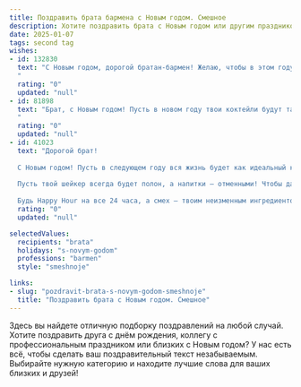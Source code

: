 ```yaml
---
title: Поздравить брата бармена с Новым годом. Смешное
description: Хотите поздравить брата с Новым годом или другим праздником? Наш ИИ создаст незабываемое поздравление, а вы обязательно выделитесь среди других.  
date: 2025-01-07
tags: second tag
wishes:
- id: 132830
  text: "С Новым годом, дорогой братан-бармен! Желаю, чтобы в этом году твои коктейли были такими же огненными, как твой характер, а клиенты — такими же щедрыми, как Дед Мороз!  Пусть шампанское льётся рекой, а чаевые — горы свергают!  Главное – не перепутай водку с соком, а то Новый год рискует превратиться в… ну, ты понимаешь. 😉
  "
  rating: "0"
  updated: "null"
- id: 81898
  text: "Брат, с Новым годом! Пусть в новом году твои коктейли будут такими же бодрящими, как твой юмор, а клиентура – такой же благодарной, как твоя семья! 😉🥂
  "
  rating: "0"
  updated: "null"
- id: 41023
  text: "Дорогой брат!
  
  С Новым годом! Пусть в следующем году вся жизнь будет как идеальный коктейль — яркой, насыщенной и с приятным послевкусием! Желаю, чтобы за каждым поворотом тебе встречались только весёлые гости, а рабочие будни были такими же лёгкими, как взбитые сливки!
  
  Пусть твой шейкер всегда будет полон, а напитки — отменными! Чтобы даже утренние кофе были с изюминкой, а не как разбавленный лимонад! Желаю тебе кучу вкусных идей и бесконечную творческую лавину, чтобы твои коктейли вызывали не только радость, но и зависть у других барменов.
  
  Будь Happy Hour на все 24 часа, а смех — твоим неизменным ингредиентом! С Новым годом, брат! Поднимем стакан за креатив и шейк тебе удачи! 🍹🥳"
  rating: "0"
  updated: "null"

selectedValues:
  recipients: "brata"
  holidays: "s-novym-godom"
  professions: "barmen"
  style: "smeshnoje"

links:
- slug: "pozdravit-brata-s-novym-godom-smeshnoje"
  title: "Поздравить брата с Новым годом. Смешное"
---
```


Здесь вы найдете отличную подборку поздравлений на любой случай.
Хотите поздравить друга с днём рождения, коллегу с профессиональным праздником или близких с Новым годом? У нас есть всё, чтобы сделать ваш поздравительный текст незабываемым. Выбирайте нужную категорию и находите лучшие слова для ваших близких и друзей!
